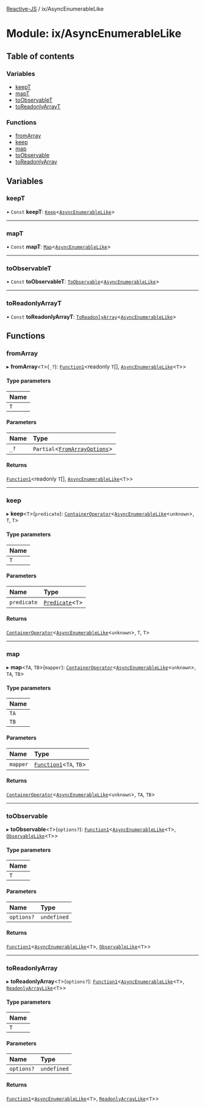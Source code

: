 [Reactive-JS](../README.md) / ix/AsyncEnumerableLike

# Module: ix/AsyncEnumerableLike

## Table of contents

### Variables

- [keepT](ix_AsyncEnumerableLike.md#keept)
- [mapT](ix_AsyncEnumerableLike.md#mapt)
- [toObservableT](ix_AsyncEnumerableLike.md#toobservablet)
- [toReadonlyArrayT](ix_AsyncEnumerableLike.md#toreadonlyarrayt)

### Functions

- [fromArray](ix_AsyncEnumerableLike.md#fromarray)
- [keep](ix_AsyncEnumerableLike.md#keep)
- [map](ix_AsyncEnumerableLike.md#map)
- [toObservable](ix_AsyncEnumerableLike.md#toobservable)
- [toReadonlyArray](ix_AsyncEnumerableLike.md#toreadonlyarray)

## Variables

### keepT

• `Const` **keepT**: [`Keep`](containers.md#keep)<[`AsyncEnumerableLike`](../interfaces/ix.AsyncEnumerableLike.md)\>

___

### mapT

• `Const` **mapT**: [`Map`](containers.md#map)<[`AsyncEnumerableLike`](../interfaces/ix.AsyncEnumerableLike.md)\>

___

### toObservableT

• `Const` **toObservableT**: [`ToObservable`](rx.md#toobservable)<[`AsyncEnumerableLike`](../interfaces/ix.AsyncEnumerableLike.md)\>

___

### toReadonlyArrayT

• `Const` **toReadonlyArrayT**: [`ToReadonlyArray`](containers.md#toreadonlyarray)<[`AsyncEnumerableLike`](../interfaces/ix.AsyncEnumerableLike.md)\>

## Functions

### fromArray

▸ **fromArray**<`T`\>(`_?`): [`Function1`](functions.md#function1)<readonly `T`[], [`AsyncEnumerableLike`](../interfaces/ix.AsyncEnumerableLike.md)<`T`\>\>

#### Type parameters

| Name |
| :------ |
| `T` |

#### Parameters

| Name | Type |
| :------ | :------ |
| `_?` | `Partial`<[`FromArrayOptions`](containers.md#fromarrayoptions)\> |

#### Returns

[`Function1`](functions.md#function1)<readonly `T`[], [`AsyncEnumerableLike`](../interfaces/ix.AsyncEnumerableLike.md)<`T`\>\>

___

### keep

▸ **keep**<`T`\>(`predicate`): [`ContainerOperator`](containers.md#containeroperator)<[`AsyncEnumerableLike`](../interfaces/ix.AsyncEnumerableLike.md)<`unknown`\>, `T`, `T`\>

#### Type parameters

| Name |
| :------ |
| `T` |

#### Parameters

| Name | Type |
| :------ | :------ |
| `predicate` | [`Predicate`](functions.md#predicate)<`T`\> |

#### Returns

[`ContainerOperator`](containers.md#containeroperator)<[`AsyncEnumerableLike`](../interfaces/ix.AsyncEnumerableLike.md)<`unknown`\>, `T`, `T`\>

___

### map

▸ **map**<`TA`, `TB`\>(`mapper`): [`ContainerOperator`](containers.md#containeroperator)<[`AsyncEnumerableLike`](../interfaces/ix.AsyncEnumerableLike.md)<`unknown`\>, `TA`, `TB`\>

#### Type parameters

| Name |
| :------ |
| `TA` |
| `TB` |

#### Parameters

| Name | Type |
| :------ | :------ |
| `mapper` | [`Function1`](functions.md#function1)<`TA`, `TB`\> |

#### Returns

[`ContainerOperator`](containers.md#containeroperator)<[`AsyncEnumerableLike`](../interfaces/ix.AsyncEnumerableLike.md)<`unknown`\>, `TA`, `TB`\>

___

### toObservable

▸ **toObservable**<`T`\>(`options?`): [`Function1`](functions.md#function1)<[`AsyncEnumerableLike`](../interfaces/ix.AsyncEnumerableLike.md)<`T`\>, [`ObservableLike`](../interfaces/rx.ObservableLike.md)<`T`\>\>

#### Type parameters

| Name |
| :------ |
| `T` |

#### Parameters

| Name | Type |
| :------ | :------ |
| `options?` | `undefined` |

#### Returns

[`Function1`](functions.md#function1)<[`AsyncEnumerableLike`](../interfaces/ix.AsyncEnumerableLike.md)<`T`\>, [`ObservableLike`](../interfaces/rx.ObservableLike.md)<`T`\>\>

___

### toReadonlyArray

▸ **toReadonlyArray**<`T`\>(`options?`): [`Function1`](functions.md#function1)<[`AsyncEnumerableLike`](../interfaces/ix.AsyncEnumerableLike.md)<`T`\>, [`ReadonlyArrayLike`](../interfaces/containers.ReadonlyArrayLike.md)<`T`\>\>

#### Type parameters

| Name |
| :------ |
| `T` |

#### Parameters

| Name | Type |
| :------ | :------ |
| `options?` | `undefined` |

#### Returns

[`Function1`](functions.md#function1)<[`AsyncEnumerableLike`](../interfaces/ix.AsyncEnumerableLike.md)<`T`\>, [`ReadonlyArrayLike`](../interfaces/containers.ReadonlyArrayLike.md)<`T`\>\>
